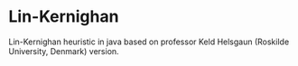 # Lin-Kernighan
Lin-Kernighan heuristic in java based on professor Keld Helsgaun (Roskilde University, Denmark) version.

